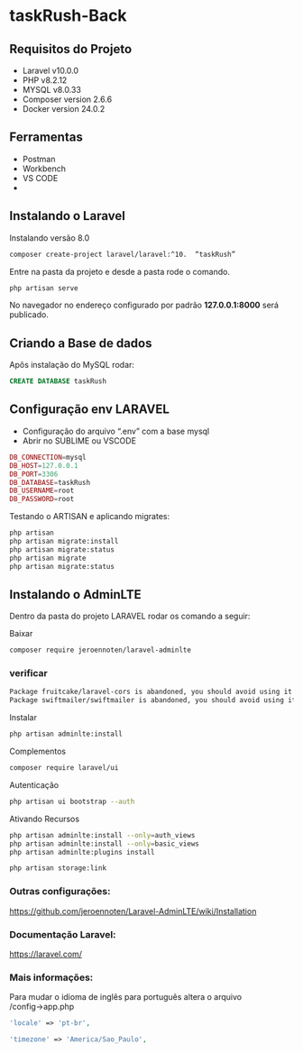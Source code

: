 # taskRush-Back

## Requisitos do Projeto

- Laravel v10.0.0 
- PHP v8.2.12
- MYSQL v8.0.33
- Composer version 2.6.6
- Docker version 24.0.2

## Ferramentas
- Postman
- Workbench
- VS CODE
- 
## Instalando o Laravel

Instalando versão 8.0
```bash
composer create-project laravel/laravel:^10.  “taskRush”
```
Entre na pasta da projeto e desde a pasta rode o comando.
```bash
php artisan serve
```
No navegador no endereço configurado por padrão **127.0.0.1:8000** será publicado.

## Criando a Base de dados

Apôs instalação do MySQL rodar:
```SQL
CREATE DATABASE taskRush
```
## Configuração env LARAVEL

- Configuração do arquivo “.env” com a base mysql
- Abrir no SUBLIME ou VSCODE

~~~php
DB_CONNECTION=mysql
DB_HOST=127.0.0.1
DB_PORT=3306
DB_DATABASE=taskRush
DB_USERNAME=root
DB_PASSWORD=root
~~~

Testando o ARTISAN e aplicando migrates:

```bash
php artisan
php artisan migrate:install
php artisan migrate:status
php artisan migrate
php artisan migrate:status
```

## Instalando o **AdminLTE**

Dentro da pasta do projeto LARAVEL rodar os comando a seguir:

Baixar
```bash
composer require jeroennoten/laravel-adminlte
```

### verificar 

```bash
Package fruitcake/laravel-cors is abandoned, you should avoid using it. No replacement was suggested.
Package swiftmailer/swiftmailer is abandoned, you should avoid using it. Use symfony/mailer instead.
```

Instalar
```bash
php artisan adminlte:install
```
Complementos
```bash
composer require laravel/ui
```
Autenticação
```bash
php artisan ui bootstrap --auth
```
Ativando Recursos
```bash
php artisan adminlte:install --only=auth_views
php artisan adminlte:install --only=basic_views
php artisan adminlte:plugins install

php artisan storage:link

```
### Outras configurações:
https://github.com/jeroennoten/Laravel-AdminLTE/wiki/Installation

### Documentação Laravel:
https://laravel.com/

### Mais informações:
Para mudar o idioma de inglês para português altera o arquivo /config→app.php
~~~php
'locale' => 'pt-br',

'timezone' => 'America/Sao_Paulo',
~~~
